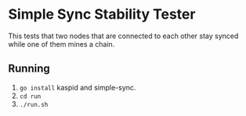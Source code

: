 # Simple Sync Stability Tester
This tests that two nodes that are connected to each other
stay synced while one of them mines a chain.

## Running
 1. `go install` kaspid and simple-sync.
 2. `cd run`
 3. `./run.sh`


